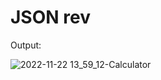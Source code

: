 # JSON rev

Output:

![2022-11-22 13_59_12-Calculator](https://user-images.githubusercontent.com/16153844/203375717-b7494af2-4a24-4215-bca8-040fb6ab9ec4.png)
